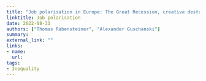```yaml
---
title: "Job polarisation in Europe: The Great Recession, creative destruction and worker power"
linktitle: Job polarisation
date: 2022-08-31
authors: ["Thomas Rabensteiner", "Alexander Guschanski"]
summary: 
external_link: ""
links:
- name:
  url: 
tags:
- Inequality
---
```


